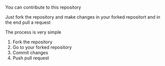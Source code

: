 You can contribute to this repository

Just fork the repository and make changes in your forked repositort and in the end pull a request

The process is very simple 

1) Fork the repository
2) Go to your forked repository
3) Commit changes
4) Push pull request
